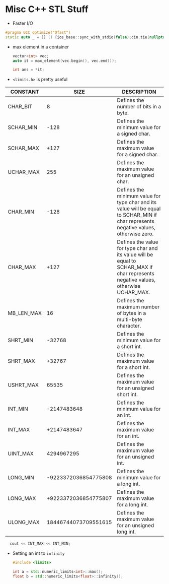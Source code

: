 # Misc C++ STL Stuff

- Faster I/O
```c++
#pragma GCC optimize("Ofast")
static auto _ = [] () {ios_base::sync_with_stdio(false);cin.tie(nullptr);cout.tie(nullptr);return 0;}();
```

- max element in a container

  ```c++
  vector<int> vec;
  auto it = max_element(vec.begin(), vec.end());
  
  int ans = *it;
  ```




- `<limits.h>` is pretty useful

| CONSTANT   | SIZE                 | DESCRIPTION                                                  |
| ---------- | -------------------- | ------------------------------------------------------------ |
| CHAR_BIT   | 8                    | Defines the number of bits in a byte.                        |
| SCHAR_MIN  | -128                 | Defines the minimum value for a signed char.                 |
| SCHAR_MAX  | +127                 | Defines the maximum value for a signed char.                 |
| UCHAR_MAX  | 255                  | Defines the maximum value for an unsigned char.              |
| CHAR_MIN   | -128                 | Defines the minimum value for type char and its value will be equal  to SCHAR_MIN if char represents negative values, otherwise zero. |
| CHAR_MAX   | +127                 | Defines the value for type char and its value will be equal to  SCHAR_MAX if char represents negative values, otherwise UCHAR_MAX. |
| MB_LEN_MAX | 16                   | Defines the maximum number of bytes in a multi-byte character. |
| SHRT_MIN   | -32768               | Defines the minimum value for a short int.                   |
| SHRT_MAX   | +32767               | Defines the maximum value for a short int.                   |
| USHRT_MAX  | 65535                | Defines the maximum value for an unsigned short int.         |
| INT_MIN    | -2147483648          | Defines the minimum value for an int.                        |
| INT_MAX    | +2147483647          | Defines the maximum value for an int.                        |
| UINT_MAX   | 4294967295           | Defines the maximum value for an unsigned int.               |
| LONG_MIN   | -9223372036854775808 | Defines the minimum value for a long int.                    |
| LONG_MAX   | +9223372036854775807 | Defines the maximum value for a long int.                    |
| ULONG_MAX  | 18446744073709551615 | Defines the maximum value for an unsigned long int.          |

```c++
  cout << INT_MAX << INT_MIN;
```

- Setting an int to `infinity`

  ```c++
  #include <limits>
  
  int a = std::numeric_limits<int>::max();
  float b = std::numeric_limits<float>::infinity();
  ```

  
